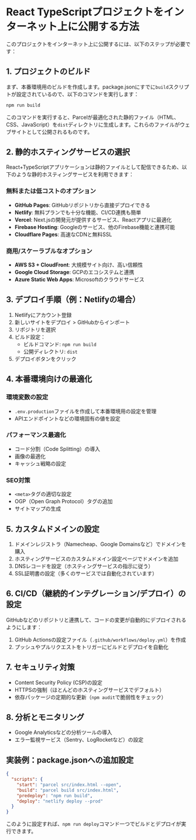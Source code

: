 # React TypeScriptプロジェクトをインターネット上に公開する方法

このプロジェクトをインターネット上に公開するには、以下のステップが必要です：

## 1. プロジェクトのビルド

まず、本番環境用のビルドを作成します。package.jsonにすでに`build`スクリプトが設定されているので、以下のコマンドを実行します：

```bash
npm run build
```

このコマンドを実行すると、Parcelが最適化された静的ファイル（HTML、CSS、JavaScript）を`dist`ディレクトリに生成します。これらのファイルがウェブサイトとして公開されるものです。

## 2. 静的ホスティングサービスの選択

React+TypeScriptアプリケーションは静的ファイルとして配信できるため、以下のような静的ホスティングサービスを利用できます：

### 無料または低コストのオプション
- **GitHub Pages**: GitHubリポジトリから直接デプロイできる
- **Netlify**: 無料プランでも十分な機能、CI/CD連携も簡単
- **Vercel**: Next.jsの開発元が提供するサービス、Reactアプリに最適化
- **Firebase Hosting**: Googleのサービス、他のFirebase機能と連携可能
- **Cloudflare Pages**: 高速なCDNと無料SSL

### 商用/スケーラブルなオプション
- **AWS S3 + CloudFront**: 大規模サイト向け、高い信頼性
- **Google Cloud Storage**: GCPのエコシステムと連携
- **Azure Static Web Apps**: Microsoftのクラウドサービス

## 3. デプロイ手順（例：Netlifyの場合）

1. Netlifyにアカウント登録
2. 新しいサイトをデプロイ > GitHubからインポート
3. リポジトリを選択
4. ビルド設定：
   - ビルドコマンド: `npm run build`
   - 公開ディレクトリ: `dist`
5. デプロイボタンをクリック

## 4. 本番環境向けの最適化

### 環境変数の設定
- `.env.production`ファイルを作成して本番環境用の設定を管理
- APIエンドポイントなどの環境固有の値を設定

### パフォーマンス最適化
- コード分割（Code Splitting）の導入
- 画像の最適化
- キャッシュ戦略の設定

### SEO対策
- `<meta>`タグの適切な設定
- OGP（Open Graph Protocol）タグの追加
- サイトマップの生成

## 5. カスタムドメインの設定

1. ドメインレジストラ（Namecheap、Google Domainsなど）でドメインを購入
2. ホスティングサービスのカスタムドメイン設定ページでドメインを追加
3. DNSレコードを設定（ホスティングサービスの指示に従う）
4. SSL証明書の設定（多くのサービスでは自動化されています）

## 6. CI/CD（継続的インテグレーション/デプロイ）の設定

GitHubなどのリポジトリと連携して、コードの変更が自動的にデプロイされるようにします：

1. GitHub Actionsの設定ファイル（`.github/workflows/deploy.yml`）を作成
2. プッシュやプルリクエストをトリガーにビルドとデプロイを自動化

## 7. セキュリティ対策

- Content Security Policy (CSP)の設定
- HTTPSの強制（ほとんどのホスティングサービスでデフォルト）
- 依存パッケージの定期的な更新（`npm audit`で脆弱性をチェック）

## 8. 分析とモニタリング

- Google Analyticsなどの分析ツールの導入
- エラー監視サービス（Sentry、LogRocketなど）の設定

## 実装例：package.jsonへの追加設定

```json
{
  "scripts": {
    "start": "parcel src/index.html --open",
    "build": "parcel build src/index.html",
    "predeploy": "npm run build",
    "deploy": "netlify deploy --prod"
  }
}
```

このように設定すれば、`npm run deploy`コマンド一つでビルドとデプロイが実行できます。